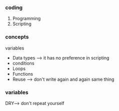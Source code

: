 ### coding
1. Programming
2. Scripting

### concepts
variables
* Data types --> it has no preference in scripting
* conditions
* Loops
* Functions
* Reuse --> don't write again and again same thing

### variables
 DRY--> don't repeat yourself
 